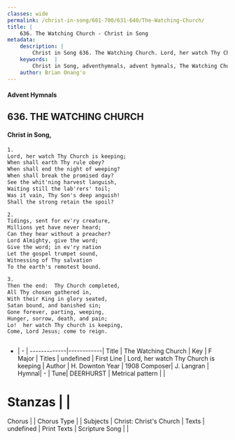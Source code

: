 ```yaml
---
classes: wide
permalink: /christ-in-song/601-700/631-640/The-Watching-Church/
title: |
    636. The Watching Church - Christ in Song
metadata:
    description: |
        Christ in Song 636. The Watching Church. Lord, her watch Thy Church is keeping; When shall earth Thy rule obey? When shall end the night of weeping? When shall break the promised day? See the whit'ning harvest languish, Waiting still the lab'rers' toil; Was it vain, Thy Son's deep anguish! Shall the strong retain the spoil?
    keywords:  |
        Christ in Song, adventhymnals, advent hymnals, The Watching Church, Lord, her watch Thy Church is keeping. 
    author: Brian Onang'o
---
```


#### Advent Hymnals
## 636. THE WATCHING CHURCH
####  Christ in Song,

```txt
1.
Lord, her watch Thy Church is keeping;
When shall earth Thy rule obey?
When shall end the night of weeping?
When shall break the promised day?
See the whit'ning harvest languish,
Waiting still the lab'rers' toil;
Was it vain, Thy Son's deep anguish!
Shall the strong retain the spoil?

2.
Tidings, sent for ev'ry creature,
Millions yet have never heard;
Can they hear without a preacher?
Lord Almighty, give the word;
Give the word; in ev'ry nation
Let the gospel trumpet sound,
Witnessing of Thy salvation
To the earth's remotest bound.

3.
Then the end:  Thy Church completed,
All Thy chosen gathered in,
With their King in glory seated,
Satan bound, and banished sin;
Gone forever, parting, weeping,
Hunger, sorrow, death, and pain;
Lo!  her watch Thy church is keeping,
Come, Lord Jesus; come to reign.



```

- |   -  |
-------------|------------|
Title | The Watching Church |
Key | F Major |
Titles | undefined |
First Line | Lord, her watch Thy Church is keeping |
Author | H. Downton
Year | 1908
Composer| J. Langran |
Hymnal|  - |
Tune| DEERHURST |
Metrical pattern | |
# Stanzas |  |
Chorus |  |
Chorus Type |  |
Subjects | Christ: Christ's Church |
Texts | undefined |
Print Texts | 
Scripture Song |  |
    
